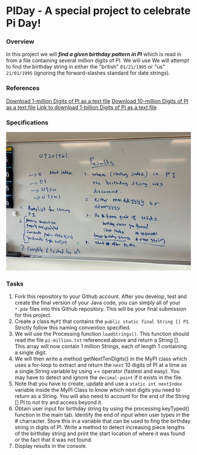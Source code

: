 # PIDay - A special project to celebrate Pi Day!

### Overview
In this project we will ***find a given birthday pattern in PI*** which is read in from a file containing several million digits of PI.  We will use   We will attempt to find the birthday string in either the "british" ```01/21/1995``` or "us" ```21/01/1995``` (ignoring the forward-slashes standard for date strings). 

### References

[Download 1-million Digits of PI as a text file](pi-million.txt)
[Download 10-million Digits of PI as a text file](pi-tenmillion.txt)
[Link to download 1-billion Digits of PI as a text file](https://stuff.mit.edu/afs/sipb/contrib/pi/)

### Specifications
![Whiteboard from class discussions](IMG_1086.jpg)


### Tasks
1. Fork this repository to your Github account. After you develop, test and create the final version of your Java code, you can simply all of your ```*.pde``` files into this Github repository.  This will be your final submission for this project.
1. Create a class ```MyPI``` that contains the ```public static final String [] PI```. Strictly follow this naming convention specified. 
1. We will use the Processing function ```loadStrings()```.  This function should read the file ```pi-million.txt``` referenced above and return a String []. This array will now contain 1 million Strings, each of length 1 containing a single digit.
1. We will then write a method getNextTenDigits() in the MyPI class which uses a for-loop to extract and return the ```next``` 10 digits of PI at a time as a single String variable by using += operator (fastest and easy). You may have to detect and ignore the ```decimal-point``` if it exists in the file.
1. Note that you have to create, update and use a ```static int nextIndex``` variable inside the MyPI Class to know which next digits you need to return as a String. You will also need to account for the end of the String [] PI to not try and access beyond it.
1. Obtain user input for birthday string by using the processing keyTyped() function in the main tab. Identify the end of input when user types in the # charracter. Store this in a variable that can be used to fing the birthday string in digits of PI. 
Write a method to detect increasing piece lengths of the birthday string and print the start location of where it was found or the fact that it was not found.
1. Display results in the console.
